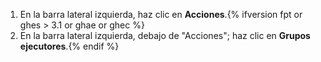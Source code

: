 1. En la barra lateral izquierda, haz clic en **Acciones**.{% ifversion fpt or ghes > 3.1 or ghae or ghec %}
1. En la barra lateral izquierda, debajo de "Acciones"; haz clic en **Grupos ejecutores**.{% endif %}
